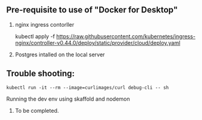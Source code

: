 ## Pre-requisite to use of "Docker for Desktop"

1. nginx ingress contorller

   kubectl apply -f https://raw.githubusercontent.com/kubernetes/ingress-nginx/controller-v0.44.0/deploy/static/provider/cloud/deploy.yaml

2. Postgres intalled on the local server

## Trouble shooting:

    kubectl run -it --rm --image=curlimages/curl debug-cli -- sh

Running the dev env using skaffold and nodemon

1. To be completed.
